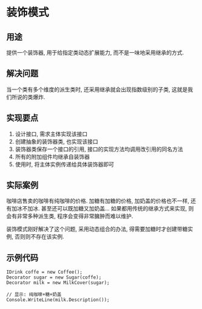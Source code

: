 # 装饰模式
## 用途
提供一个装饰器, 用于给指定类动态扩展能力, 而不是一味地采用继承的方式.

## 解决问题
当一个类有多个维度的派生类时, 还采用继承就会出现指数级别的子类, 这就是我们所说的类爆炸. 

## 实现要点
1. 设计接口, 需求主体实现该接口
2. 创建抽象的装饰器类, 也实现该接口
3. 装饰器类保存一个接口的引用, 接口的实现方法均调用改引用的同名方法
4. 所有的附加组件均继承自装饰器
5. 使用时, 将主体实例传递给具体装饰器即可

## 实际案例
咖啡店售卖的咖啡有纯咖啡的价格. 加糖有加糖的价格, 加奶盖的价格也不一样, 还有加冰不加冰. 甚至还可以既加糖又加奶盖... 
如果都用传统的继承方式来实现, 则会有非常多种派生类, 程序会变得非常臃肿而难以维护. 

装饰模式刚好解决了这个问题, 采用动态组合的办法, 得需要加糖时才创建带糖实例, 否则则不存在该实例. 

## 示例代码

```
IDrink coffe = new Coffee();
Decorator sugar = new Sugar(coffe);
Decorator milk = new MilkCover(sugar);

// 显示: 纯咖啡+糖+奶盖
Console.WriteLine(milk.Description());


```